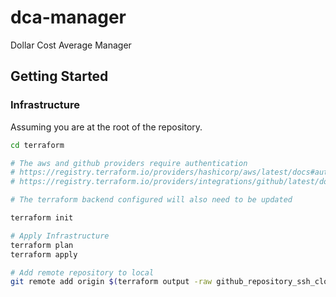 # dca-manager

Dollar Cost Average Manager

## Getting Started

### Infrastructure

Assuming you are at the root of the repository.

```sh
cd terraform

# The aws and github providers require authentication
# https://registry.terraform.io/providers/hashicorp/aws/latest/docs#authentication
# https://registry.terraform.io/providers/integrations/github/latest/docs#authentication

# The terraform backend configured will also need to be updated

terraform init

# Apply Infrastructure
terraform plan
terraform apply

# Add remote repository to local
git remote add origin $(terraform output -raw github_repository_ssh_clone_url)
```
